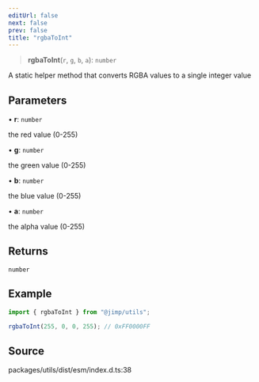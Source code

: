 ```yaml
---
editUrl: false
next: false
prev: false
title: "rgbaToInt"
---
```


> **rgbaToInt**(`r`, `g`, `b`, `a`): `number`

A static helper method that converts RGBA values to a single integer value

## Parameters

• **r**: `number`

the red value (0-255)

• **g**: `number`

the green value (0-255)

• **b**: `number`

the blue value (0-255)

• **a**: `number`

the alpha value (0-255)

## Returns

`number`

## Example

```ts
import { rgbaToInt } from "@jimp/utils";

rgbaToInt(255, 0, 0, 255); // 0xFF0000FF
```

## Source

packages/utils/dist/esm/index.d.ts:38
